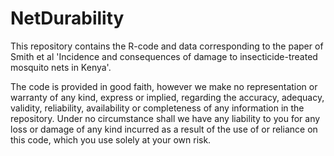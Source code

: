 # NetDurability

This repository contains the R-code and data corresponding to the paper of Smith et al 'Incidence and consequences of damage to insecticide-treated mosquito nets in Kenya'.

The code is provided in good faith, however we make no representation or warranty of any kind, express or implied, regarding the accuracy, adequacy, validity, reliability, availability or completeness of any information in the repository. Under no circumstance shall we have any liability to you for any loss or damage of any kind incurred as a result of the use of or reliance on this code, which you use solely at your own risk.
